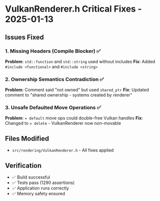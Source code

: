 # VulkanRenderer.h Critical Fixes - 2025-01-13

## Issues Fixed

### 1. Missing Headers (Compile Blocker) ✅
**Problem**: `std::function` and `std::string` used without includes
**Fix**: Added `#include <functional>` and `#include <string>`

### 2. Ownership Semantics Contradiction ✅
**Problem**: Comment said "not owned" but used `shared_ptr`
**Fix**: Updated comment to "shared ownership - systems created by renderer"

### 3. Unsafe Defaulted Move Operations ✅
**Problem**: `= default` move ops could double-free Vulkan handles
**Fix**: Changed to `= delete` - VulkanRenderer now non-movable

## Files Modified
- `src/rendering/VulkanRenderer.h` - All fixes applied

## Verification
- ✅ Build successful
- ✅ Tests pass (1290 assertions)
- ✅ Application runs correctly
- ✅ Memory safety ensured